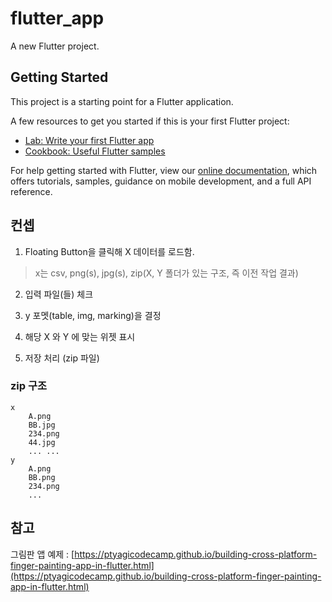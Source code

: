 # flutter_app

A new Flutter project.

## Getting Started

This project is a starting point for a Flutter application.

A few resources to get you started if this is your first Flutter project:

- [Lab: Write your first Flutter app](https://flutter.dev/docs/get-started/codelab)
- [Cookbook: Useful Flutter samples](https://flutter.dev/docs/cookbook)

For help getting started with Flutter, view our
[online documentation](https://flutter.dev/docs), which offers tutorials,
samples, guidance on mobile development, and a full API reference.

## 컨셉

1. Floating Button을 클릭해 X 데이터를 로드함.
> x는 csv, png(s), jpg(s), zip(X, Y 폴더가 있는 구조, 즉 이전 작업 결과)

2. 입력 파일(들) 체크

3. y 포멧(table, img, marking)을 결정

4. 해당 X 와 Y 에 맞는 위젯 표시

5. 저장 처리 (zip 파일)

### zip 구조

```
x
    A.png
    BB.jpg
    234.png
    44.jpg
    ... ...
y
    A.png
    BB.png
    234.png
    ...
```

## 참고

그림판 앱 예제 : [https://ptyagicodecamp.github.io/building-cross-platform-finger-painting-app-in-flutter.html](https://ptyagicodecamp.github.io/building-cross-platform-finger-painting-app-in-flutter.html)

